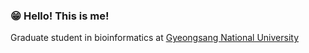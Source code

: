 ### 😁 Hello! This is me!

<p>Graduate student in bioinformatics at <a href="https://www.gnu.ac.kr/eng/main.do">Gyeongsang National University</a></p>


<!--
**yeah-zin/yeah-zin** is a ✨ _special_ ✨ repository because its `README.md` (this file) appears on your GitHub profile.

Here are some ideas to get you started:

- 🔭 I’m currently working on ...
- 🌱 I’m currently learning ...
- 👯 I’m looking to collaborate on ...
- 🤔 I’m looking for help with ...
- 💬 Ask me about ...
- 📫 How to reach me: ...
- 😄 Pronouns: ...
- ⚡ Fun fact: ...
-->
